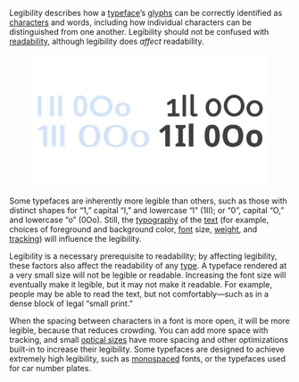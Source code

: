 Legibility describes how a [typeface](/glossary/typeface)’s [glyphs](/glossary/glyph) can be correctly identified as [characters](/glossary/character) and words, including how individual characters can be distinguished from one another. Legibility should not be confused with [readability](/glossary/readability), although legibility does *affect* readability.

<figure>

![“1Il 0Oo” set in four different typefaces. Many of these characters in two typefaces on the left are indistinguishable, whereas the two examples on the right are far more legible.](images/thumbnail.svg)

</figure>

Some typefaces are inherently more legible than others, such as those with distinct shapes for “1,” capital “I,” and lowercase “l” (1Il); or “0”, capital “O,” and lowercase “o” (0Oo). Still, the [typography](/glossary/typography) of the [text](/glossary/text_copy) (for example, choices of foreground and background color, [font](/glossary/font) size, [weight](/glossary/weight), and [tracking](/glossary/tracking_letter_spacing)) will influence the legibility.

Legibility is a necessary prerequisite to readability; by affecting legibility, these factors also affect the readability of any [type](/glossary/type). A typeface rendered at a very small size will not be legible or readable. Increasing the font size will eventually make it legible, but it may not make it readable. For example, people may be able to read the text, but not comfortably—such as in a dense block of legal “small print.”

When the spacing between characters in a font is more open, it will be more legible, because that reduces crowding. You can add more space with tracking, and small [optical sizes](/glossary/optical_sizes) have more spacing and other optimizations built-in to increase their legibility. Some typefaces are designed to achieve extremely high legibility, such as [monospaced](/glossary/monospaced) fonts, or the typefaces used for car number plates.
